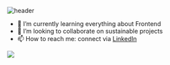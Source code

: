 <!--
**yugdr/yugdr** is a ✨ _special_ ✨ repository because its `README.md` (this file) appears on your GitHub profile.-->

![header](https://capsule-render.vercel.app/api?type=wave&color=auto&height=300&section=header&text=Hi,%20%I%27m%20Yu&fontSize=60&animation=fadeIn&fontAlignY=28)

- 🌱 I’m currently learning everything about Frontend
- 👯 I’m looking to collaborate on sustainable projects
- 📫 How to reach me: connect via [LinkedIn](https://www.linkedin.com/in/yugu20/)

![](https://komarev.com/ghpvc/?username=yugdr&style=flat-square)


